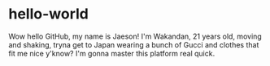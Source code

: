 # hello-world
Wow hello GitHub, my name is Jaeson!
I'm Wakandan, 21 years old, moving and shaking, tryna get to Japan wearing a bunch of Gucci and clothes that fit me nice y'know? I'm gonna master this platform real quick.
